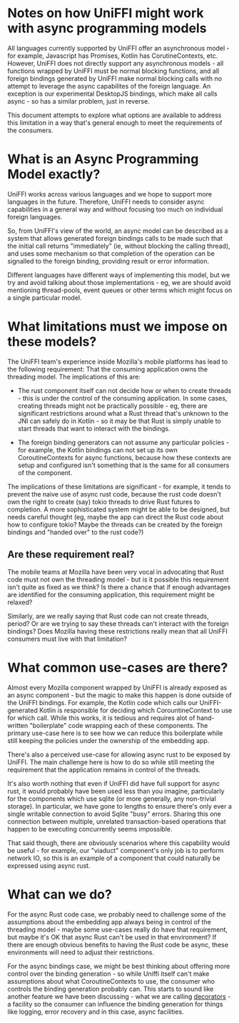# Notes on how UniFFI might work with async programming models

All languages currently supported by UniFFI offer an asynchronous model - for
example, Javascript has Promises, Kotlin has CorutineContexts, etc. However,
UniFFI does not directly support any asynchronous models - all functions
wrapped by UniFFI must be normal blocking functions, and all foreign bindings
generated by UniFFI make normal blocking calls with no attempt to
leverage the async capabilites of the foreign language. An exception is our
experimental DesktopJS bindings, which make all calls async - so has a
similar problem, just in reverse.

This document attempts to explore what options are available to address this
limitation in a way that's general enough to meet the requirements of the
consumers.

# What is an Async Programming Model exactly?

UniFFI works across various languages and we hope to support more languages
in the future. Therefore, UniFFI needs to consider async capabilities in a
general way and without focusing too much on individual foreign languages.

So, from UniFFI's view of the world, an async model can be described as a
system that allows generated foreign bindings calls to be made such that the
initial call returns "immediately" (ie, without blocking the calling thread),
and uses some mechanism so that completion of the operation can be signalled
to the foreign binding, providing result or error information.

Different languages have different ways of implementing this model, but we
try and avoid talking about those implementations - eg, we are should avoid
mentioning thread-pools, event queues or other terms which might focus on a
single particular model.

# What limitations must we impose on these models?

The UniFFI team's experience inside Mozilla's mobile platforms has lead to the
following requirement: That the consuming application owns the threading model.
The implications of this are:

* The rust component itself can not decide how or when to create threads - this
  is under the control of the consuming application. In some cases, creating
  threads might not be practically possible - eg, there are significant
  restrictions around what a Rust thread that's unknown to the JNI can safely
  do in Kotlin - so it may be that Rust is simply unable to start threads that
  want to interact with the bindings.

* The foreign binding generators can not assume any particular policies - for
  example, the Kotlin bindings can not set up its own CoroutineContexts for
  async functions, because how these contexts are setup and configured isn't
  something that is the same for all consumers of the component.

The implications of these limitations are significant - for example, it tends
to prevent the naive use of async rust code, because the rust code doesn't
own the right to create (say) tokio threads to drive Rust futures to
completion. A more sophisticated system might be able to be designed, but
needs careful thought (eg, maybe the app can direct the Rust code about how
to configure tokio? Maybe the threads can be created by the foreign bindings
and "handed over" to the rust code?)

## Are these requirement real?

The mobile teams at Mozilla have been very vocal in advocating that Rust code
must not own the threading model - but is it possible this requirement isn't
quite as fixed as we think? Is there a chance that if enough advantages are
identified for the consuming application, this requirement might be relaxed?

Similarly, are we really saying that Rust code can not create threads, period?
Or are we trying to say these threads can't interact with the foreign
bindings? Does Mozilla having these restrictions really mean that all UniFFI
consumers must live with that limitation?

# What common use-cases are there?

Almost every Mozilla component wrapped by UniFFI is already exposed as an async
component - but the magic to make this happen is done outside of the UniFFI
bindings. For example, the Kotlin code which calls our UniFFI-generated Kotlin
is responsible for deciding which CorountineContext to use for which call.
While this works, it is tedious and requires alot of hand-written "boilerplate"
code wrapping each of these components. The primary use-case here is to see
how we can reduce this boilerplate while still keeping the policies under the
ownership of the embedding app.

There's also a perceived use-case for allowing async rust to be exposed by
UniFFI. The main challenge here is how to do so while still meeting the
requirement that the application remains in control of the threads.

It's also worth nothing that even if UniFFI did have full support for async
rust, it would probably have been used less than you imagine, particularly
for the components which use sqlite (or more generally, any non-trivial
storage). In particular, we have gone to lengths to ensure there's
only ever a single writable connection to avoid Sqlite "busy" errors. Sharing
this one connection between multiple, unrelated transaction-based operations
that happen to be executing concurrently seems impossible.

That said though, there are obviously scenarios where this capability would
be useful - for example, our "viaduct" component's only job is to perform
network IO, so this is an example of a component that could naturally be
expressed using async rust.

# What can we do?

For the async Rust code case, we probably need to challenge some of the
assumptions about the embedding app always being in control of the threading
model - maybe some use-cases really do have that requirement, but maybe it's
OK that async Rust can't be used in that environment? If there are enough
obvious benefits to having the Rust code be async, these environments will
need to adjust their restrictions.

For the async bindings case, we might be best thinking about offering
more control over the binding generation - so while Uniffi itself can't
make assumptions about what CoroutineContexts to use, the consumer who
controls the binding generation probably can. This starts to sound like
another feature we have been discussing - what we are calling
[decorators](https://github.com/mozilla/uniffi-rs/pull/1051) - a facility so
the consumer can influence the binding generation for things like logging,
error recovery and in this case, async facilities.